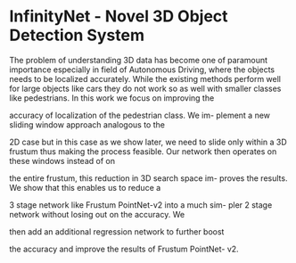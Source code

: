 # InfinityNet - Novel 3D Object Detection System

The problem of understanding 3D data has become one
of paramount importance especially in field of Autonomous
Driving, where the objects needs to be localized accurately.
While the existing methods perform well for large objects
like cars they do not work so as well with smaller classes
like pedestrians. In this work we focus on improving the

accuracy of localization of the pedestrian class. We im-
plement a new sliding window approach analogous to the

2D case but in this case as we show later, we need to slide
only within a 3D frustum thus making the process feasible.
Our network then operates on these windows instead of on

the entire frustum, this reduction in 3D search space im-
proves the results. We show that this enables us to reduce a

3 stage network like Frustum PointNet-v2 into a much sim-
pler 2 stage network without losing out on the accuracy. We

then add an additional regression network to further boost

the accuracy and improve the results of Frustum PointNet-
v2.
